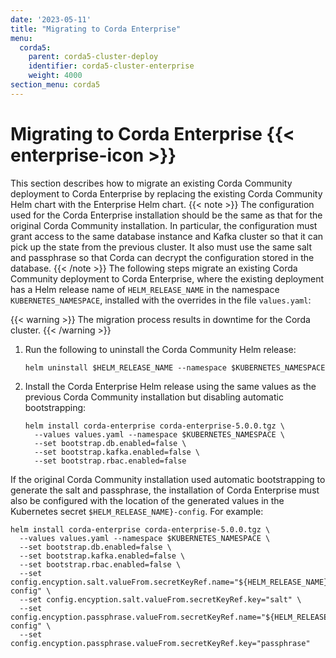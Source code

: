 ```yaml
---
date: '2023-05-11'
title: "Migrating to Corda Enterprise"
menu:
  corda5:
    parent: corda5-cluster-deploy
    identifier: corda5-cluster-enterprise
    weight: 4000
section_menu: corda5
---
```

# Migrating to Corda Enterprise {{< enterprise-icon >}} 

This section describes how to migrate an existing Corda Community deployment to Corda Enterprise by replacing the existing Corda Community Helm chart with the Enterprise Helm chart. 
{{< note >}}
The configuration used for the Corda Enterprise installation should be the same as that for the original Corda Community installation. In particular, the configuration must grant access to the same database instance and Kafka cluster so that it can pick up the state from the previous cluster. It also must use the same salt and passphrase so that Corda can decrypt the configuration stored in the database.
{{< /note >}}
The following steps migrate an existing Corda Community deployment to Corda Enterprise, where the existing deployment has a Helm release name of `HELM_RELEASE_NAME` in the namespace `KUBERNETES_NAMESPACE`, installed with the overrides in the file `values.yaml`:

{{< warning >}}
The migration process results in downtime for the Corda cluster. 
{{< /warning >}}

1. Run the following to uninstall the Corda Community Helm release:

   ```
   helm uninstall $HELM_RELEASE_NAME --namespace $KUBERNETES_NAMESPACE
   ```

2. Install the Corda Enterprise Helm release using the same values as the previous Corda Community installation but disabling automatic bootstrapping:

   ```
   helm install corda-enterprise corda-enterprise-5.0.0.tgz \
     --values values.yaml --namespace $KUBERNETES_NAMESPACE \
     --set bootstrap.db.enabled=false \
     --set bootstrap.kafka.enabled=false \
     --set bootstrap.rbac.enabled=false
   ```  

If the original Corda Community installation used automatic bootstrapping to generate the salt and passphrase, the installation of Corda Enterprise must also be configured with the location of the generated values in the Kubernetes secret `$HELM_RELEASE_NAME}-config`. For example:
```
helm install corda-enterprise corda-enterprise-5.0.0.tgz \
  --values values.yaml --namespace $KUBERNETES_NAMESPACE \
  --set bootstrap.db.enabled=false \
  --set bootstrap.kafka.enabled=false \
  --set bootstrap.rbac.enabled=false \
  --set config.encyption.salt.valueFrom.secretKeyRef.name="${HELM_RELEASE_NAME}-config" \
  --set config.encyption.salt.valueFrom.secretKeyRef.key="salt" \
  --set config.encyption.passphrase.valueFrom.secretKeyRef.name="${HELM_RELEASE_NAME}-config" \
  --set config.encyption.passphrase.valueFrom.secretKeyRef.key="passphrase"
  ```